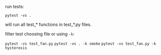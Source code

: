 run tests:

```pytest -vs .```

will run all test_* functions in test_*.py files.

filter test choosing file or using `-k`:

```pytest -vs test_fan.py```
```pytest -vs . -k smoke```
```pytest -vs test_fan.py -k hysteresis```
